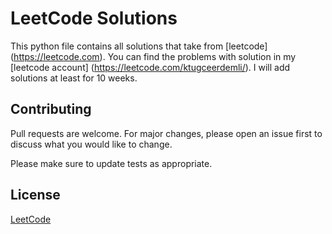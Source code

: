 # LeetCode Solutions

This python file contains all solutions that take from [leetcode] (https://leetcode.com). You can find the problems with solution in my [leetcode account] (https://leetcode.com/ktugceerdemli/).  I will add solutions at least for 10 weeks.


## Contributing

Pull requests are welcome. For major changes, please open an issue first
to discuss what you would like to change.

Please make sure to update tests as appropriate.

## License

[LeetCode](https://leetcode.com/)
